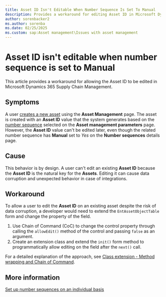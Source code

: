 ```yaml
---
title: Asset ID Isn't Editable When Number Sequence Is Set To Manual
description: Provides a workaround for editing Asset ID in Microsoft Dynamics 365 Supply Chain Management.
author: sorenbacker2
ms.author: sorenba
ms.date: 02/25/2025
ms.custom: sap:Asset management\Issues with asset management
---
```

# Asset ID isn't editable when number sequence is set to Manual

This article provides a workaround for allowing the Asset ID to be edited in Microsoft Dynamics 365 Supply Chain Management.

## Symptoms
  
A user [creates a new asset](/dynamics365/supply-chain/asset-management/objects/create-objects-based-on-purchase-orders#select-asset-items) using the **Asset Management** page. The asset is created with an **Asset ID** value that the system generates based on the [number sequence](/dynamics365/supply-chain/asset-management/setup-for-objects/enterprise-asset-management-parameters#the-number-sequences-tab) selected on the **Asset management parameters** page. However, the **Asset ID** value can't be edited later, even though the related number sequence has **Manual** set to *Yes* on the **Number sequences** details page.

## Cause

This behavior is by design. A user can't edit an existing **Asset ID** because the **Asset ID** is the natural key for the **Assets**. Editing it can cause data corruption and unexpected behavior in case of integrations.

## Workaround

To allow a user to edit the **Asset ID** on an existing asset despite the risk of data corruption, a developer would need to extend the `EntAssetObjectTable` form and change the property of the field.

1. Use Chain of Command (CoC) to change the control property through calling the `allowEdit()` method of the control and passing `false` as an argument.
1. Create an extension class and extend the  `init()` form method to programmatically allow editing on the field after the `next()` call.

For a detailed explanation of the approach, see [Class extension - Method wrapping and Chain of Command](/dynamics365/fin-ops-core/dev-itpro/extensibility/method-wrapping-coc).

## More information

[Set up number sequences on an individual basis](/dynamics365/fin-ops-core/fin-ops/organization-administration/tasks/set-up-number-sequences-individual-basis)

